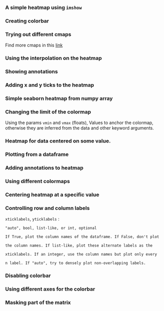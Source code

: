 ### A simple heatmap using `imshow`
### Creating colorbar
### Trying out different cmaps



Find more cmaps in this [link](https://matplotlib.org/stable/tutorials/colors/colormaps.html)
### Using the interpolation on the heatmap
### Showing annotations
### Adding x and y ticks to the heatmap
### Simple seaborn heatmap from numpy array
### Changing the limit of the colormap



Using the params `vmin` and `vmax` (floats), Values to anchor the colormap, otherwise they are inferred from the data and other keyword arguments.
### Heatmap for data centered on some value.
### Plotting from a dataframe
### Adding annotations to heatmap
### Using different colormaps
### Centering heatmap at a specific value
### Controlling row and column labels



`xticklabels`, `yticklabels` : 

    "auto", bool, list-like, or int, optional

    If True, plot the column names of the dataframe. If False, don't plot

    the column names. If list-like, plot these alternate labels as the

    xticklabels. If an integer, use the column names but plot only every

    n label. If "auto", try to densely plot non-overlapping labels.
### Disabling colorbar
### Using different axes for the colorbar
### Masking part of the matrix
